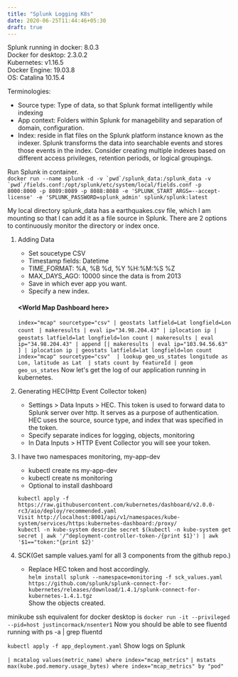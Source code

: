 ```yaml
---
title: "Splunk Logging K8s"
date: 2020-06-25T11:44:46+05:30
draft: true
---
```

Splunk running in docker: 8.0.3  
Docker for desktop: 2.3.0.2  
Kubernetes: v1.16.5  
Docker Engine: 19.03.8  
OS: Catalina 10.15.4  

Terminologies:
* Source type: Type of data, so that Splunk format intelligently while indexing
* App context: Folders within Splunk for managebility and separation of domain, configuration.
* Index: reside in flat files on the Splunk platform instance known as the indexer. Splunk transforms the data into searchable events and stores those events in the index.
Consider creating multiple indexes based on different access privileges, retention periods, or logical groupings.

Run Splunk in container.  
``docker run --name splunk -d -v `pwd`/splunk_data:/splunk_data -v `pwd`/fields.conf:/opt/splunk/etc/system/local/fields.conf -p 8000:8000 -p 8089:8089 -p 8088:8088 -e 'SPLUNK_START_ARGS=--accept-license' -e 'SPLUNK_PASSWORD=splunk_admin' splunk/splunk:latest
``

My local directory splunk_data has a earthquakes.csv file, which I am mounting so that I can add it as a file source in Splunk.
There are 2 options to continuously monitor the directory or index once.
1) Adding Data
    * Set soucetype CSV
    * Timestamp fields: Datetime
    * TIME_FORMAT: %A, %B %d, %Y %H:%M:%S %Z
    * MAX_DAYS_AGO: 10000 since the data is from 2013
    * Save in which ever app you want.
    * Specify a new index.
    
    #### \<World Map Dashboard here>
    ``index="mcap" sourcetype="csv" | geostats latfield=Lat longfield=Lon count``
    `` | makeresults | eval ip="34.98.204.43" | iplocation ip | geostats latfield=lat longfield=lon count``
    ``| makeresults | eval ip="34.98.204.43" | append [| makeresults | eval ip="103.94.56.63" ] | iplocation ip | geostats latfield=lat longfield=lon count``
    ``index="mcap" sourcetype="csv" 
      | lookup geo_us_states longitude as Lon, latitude as Lat 
      | stats count by featureId
      | geom geo_us_states``
Now let's get the log of our application running in kubernetes.
    
2) Generating HEC(Http Event Collector token)
    * Settings > Data Inputs > HEC. This token is used to forward data to Splunk server over http. It serves as a purpose of authentication. HEC uses the source, source type, and index that was specified in the token.
    * Specify separate indices for logging, objects, monitoring
    * In Data Inputs > HTTP Event Collector you will see your token.
    
3) I have two namespaces monitoring, my-app-dev
    * kubectl create ns my-app-dev
    * kubectl create ns monitoring
    * Optional to install dashboard 
    ```
    kubectl apply -f https://raw.githubusercontent.com/kubernetes/dashboard/v2.0.0-rc3/aio/deploy/recommended.yaml
    Visit http://localhost:8001/api/v1/namespaces/kube-system/services/https:kubernetes-dashboard:/proxy/
    kubectl -n kube-system describe secret $(kubectl -n kube-system get secret | awk '/^deployment-controller-token-/{print $1}') | awk '$1=="token:"{print $2}'
    ```

4) SCK(Get sample values.yaml for all 3 components from the github repo.)
    * Replace HEC token and host accordingly.   
``helm install splunk --namespace=monitoring -f sck_values.yaml https://github.com/splunk/splunk-connect-for-kubernetes/releases/download/1.4.1/splunk-connect-for-kubernetes-1.4.1.tgz
``  
Show the objects created.

minikube ssh equivalent for docker desktop is 
``docker run -it --privileged --pid=host justincormack/nsenter1``
Now you should be able to see fluentd running with ps -a | grep fluentd

``kubectl apply -f app_deployment.yaml``
Show logs on Splunk 

``| mcatalog values(metric_name) where index="mcap_metrics"``
``| mstats max(kube.pod.memory.usage_bytes) where index="mcap_metrics" by "pod"``
